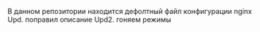 В данном репозитории находится дефолтный файл конфигурации nginx
Upd. поправил описание
Upd2. гоняем режимы

